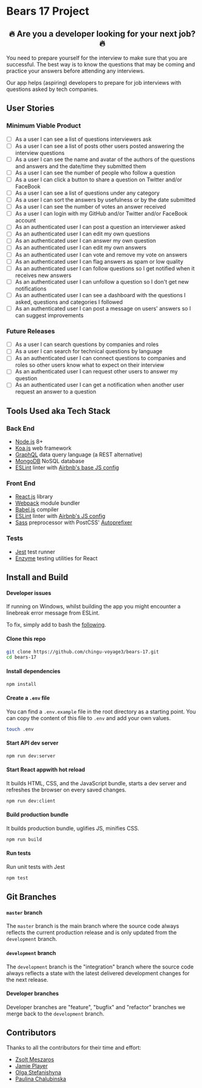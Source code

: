 # Bears 17 Project

<h2 align="center">🔥 Are you a developer looking for your next job? 🔥</h2>

You need to prepare yourself for the interview to make sure that you are successful. The best way is to know the questions that may be coming and practice your answers before attending any interviews.

Our app helps (aspiring) developers to prepare for job interviews with questions asked by tech companies.

## User Stories

### Minimum Viable Product

- [ ] As a user I can see a list of questions interviewers ask
- [ ] As a user I can see a list of posts other users posted answering the interview questions
- [ ] As a user I can see the name and avatar of the authors of the questions and answers and the date/time they submitted them
- [ ] As a user I can see the number of people who follow a question
- [ ] As a user I can click a button to share a question on Twitter and/or FaceBook
- [ ] As a user I can see a list of questions under any category
- [ ] As a user I can sort the answers by usefulness or by the date submitted
- [ ] As a user I can see the number of votes an answer received
- [ ] As a user I can login with my GitHub and/or Twitter and/or FaceBook account
- [ ] As an authenticated user I can post a question an interviewer asked
- [ ] As an authenticated user I can edit my own questions
- [ ] As an authenticated user I can answer my own question
- [ ] As an authenticated user I can edit my own answers
- [ ] As an authenticated user I can vote and remove my vote on answers
- [ ] As an authenticated user I can flag answers as spam or low quality
- [ ] As an authenticated user I can follow questions so I get notified when it receives new answers
- [ ] As an authenticated user I can unfollow a question so I don't get new notifications
- [ ] As an authenticated user I can see a dashboard with the questions I asked, questions and categories I followed
- [ ] As an authenticated user I can post a message on users' answers so I can suggest improvements

### Future Releases

- [ ] As a user I can search questions by companies and roles
- [ ] As a user I can search for technical questions by language
- [ ] As an authenticated user I can connect questions to companies and roles so other users know what to expect on their interview
- [ ] As an authenticated user I can request other users to answer my question
- [ ] As an authenticated user I can get a notification when another user request an answer to a question

## Tools Used aka Tech Stack

### Back End

- [Node.js](https://nodejs.org/en/) 8+
- [Koa.js](http://koajs.com/) web framework
- [GraphQL](http://graphql.org/) data query language (a REST alternative)
- [MongoDB](https://www.mongodb.com/) NoSQL database
- [ESLint](http://eslint.org/) linter with [Airbnb's base JS config](https://github.com/airbnb/javascript/tree/master/packages/eslint-config-airbnb-base)

### Front End

- [React.js](https://facebook.github.io/react/) library
- [Webpack](https://webpack.js.org/) module bundler
- [Babel.js](https://babeljs.io/) compiler
- [ESLint](http://eslint.org/) linter with [Airbnb's JS config](https://github.com/airbnb/javascript)
- [Sass](http://sass-lang.com/) preprocessor with PostCSS' [Autoprefixer](https://github.com/postcss/autoprefixer)

### Tests

- [Jest](https://facebook.github.io/jest/) test runner
- [Enzyme](http://airbnb.io/enzyme/) testing utilities for React

## Install and Build

#### Developer issues

If running on Windows, whilst building the app you might encounter a linebreak error message from ESLint.

To fix, simply add to bash the [following](https://gist.github.com/RadValentin/dd8b9d70448413301e9a274ed54661a5).

#### Clone this repo

``` bash
git clone https://github.com/chingu-voyage3/bears-17.git
cd bears-17
```

#### Install dependencies

``` bash
npm install
```

#### Create a `.env` file

You can find a `.env.example` file in the root directory as a starting point. You can copy the content of this file to `.env` and add your own values.

``` bash
touch .env
```

#### Start API dev server

``` bash
npm run dev:server
```

#### Start React appwith hot reload

It builds HTML, CSS, and the JavaScript bundle, starts a dev server and refreshes the browser on every saved changes.

``` bash
npm run dev:client
```

#### Build production bundle

It builds production bundle, uglifies JS, minifies CSS.

``` bash
npm run build
```

#### Run tests

Run unit tests with Jest

``` bash
npm test
```

## Git Branches

#### `master` branch

The `master` branch is the main branch where the source code always reflects the current production release and is only updated from the `development` branch.

#### `development` branch

The `development` branch is the "integration" branch where the source code always reflects a state with the latest delivered development changes for the next release.

#### Developer branches

Developer branches are "feature", "bugfix" and "refactor" branches we merge back to the `development` branch.

## Contributors

Thanks to all the contributors for their time and effort:

- [Zsolt Meszaros](https://github.com/zsoltime)
- [Jamie Player](https://github.com/heyjp)
- [Olga Stefanishyna](https://github.com/OStefani)
- [Paulina Chalubinska](https://github.com/pchalubinska)
